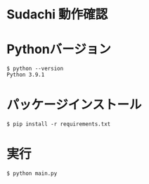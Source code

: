 <h1>Sudachi 動作確認</h1>

# Pythonバージョン

```shell
$ python --version
Python 3.9.1
```

# パッケージインストール

```shell
$ pip install -r requirements.txt
```

# 実行

```shell
$ python main.py
```
